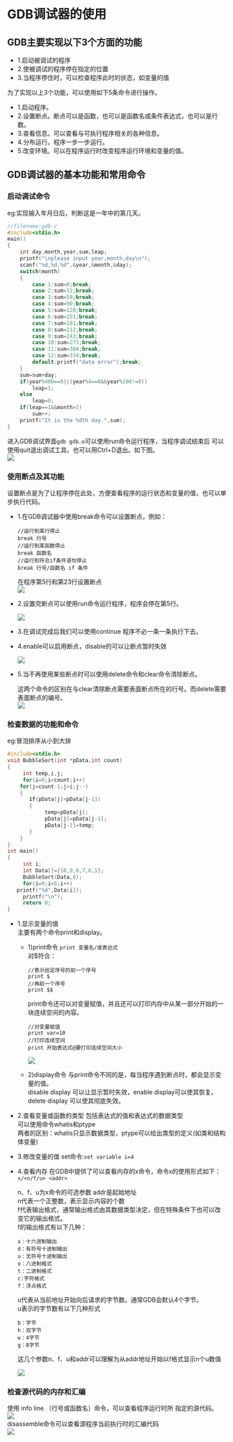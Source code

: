 # GDB调试器的使用

## GDB主要实现以下3个方面的功能<br>
- 1.启动被调试的程序
- 2.使被调试的程序停在指定的位置
- 3.当程序停住时，可以检查程序此时的状态，如变量的值

为了实现以上3个功能，可以使用如下5条命令进行操作。<br>
- 1.启动程序。
- 2.设置断点。断点可以是函数，也可以是函数名或条件表达式，也可以是行数。
- 3.查看信息。可以查看与可执行程序相关的各种信息。
- 4.分布运行。程序一步一步运行。
- 5.改变环境。可以在程序运行时改变程序运行环境和变量的值。

## GDB调试器的基本功能和常用命令


### 启动调试命令
eg:实现输入年月日后，判断这是一年中的第几天。<br>

```C
//filename:gdb.c
#include<stdio.h>
main()
{
	int day,month,year,sum,leap;
	printf("\nplease input year,month,day\n");
	scanf("%d,%d,%d",&year,&month,&day);
	switch(month)
	{
		case 1:sum=0;break;
		case 2:sum=31;break;
		case 3:sum=59;break;
		case 4:sum=90;break;
		case 5:sum=120;break;
		case 6:sum=151;break;
		case 7:sum=181;break;
		case 8:sum=212;break;
		case 9:sum=243;break;
		case 10:sum=273;break;
		case 11:sum=304;break;
		case 12:sum=334;break;
		default:printf("data error");break;
	}
	sum=sum+day;
	if(year%400==0||(year%4==0&&year%100!=0))
		leap=1;
	else
		leap=0;
	if(leap==1&&month>2)
		sum++;
	printf("It is the %dth day.",sum);
}
```

进入GDB调试界面``gdb gdb.o``可以使用run命令运行程序，当程序调试结束后
可以使用quit退出调试工具。也可以用Ctrl+D退出。如下图。<br>
![](img/1.1.png)<br>

### 使用断点及其功能

设置断点是为了让程序停在此处，方便查看程序的运行状态和变量的值，也可以单步执行代码。<br>
- 1.在GDB调试器中使用break命令可以设置断点，例如：

    ```
    //运行到某行停止
    break 行号
    //运行到某函数停止
    break 函数名
    //运行到符合if条件语句停止
    break 行号/函数名 if 条件
    ```

    在程序第5行和第23行设置断点<br>
    ![](img/1.2.png)<br>

- 2.设置完断点可以使用run命令运行程序，程序会停在第5行。


    ![](img/1.3.png)<br>

- 3.在调试完成后我们可以使用continue
    程序不必一条一条执行下去。
- 4.enable可以启用断点，disable的可以让断点暂时失效

    ![](img/1.4.png)<br>

- 5.当不再使用某些断点时可以使用delete命令和clear命令清除断点。

    这两个命令的区别在与clear清除断点需要表面断点所在的行号。而delete需要表面断点的编号。<br>
    ![](img/1.5.png)<br>


### 检查数据的功能和命令


eg:冒泡排序从小到大排<br>

```C
#include<stdio.h>
void BubbleSort(int *pData,int count)
{
	 int temp,i,j;
	 for(i=0;i<count;i++)
    for(j=count-1;j>i;j--)
    {
	   if(pData[j]<pData[j-1])
	   {
		    temp=pData[j];
		    pData[j]=pData[j-1];
		    pData[j-1]=temp;
	   }
    }
}
int main()
{
	 int i;
	 int Data[]={10,9,8,7,6,5};
	 BubbleSort(Data,6);
	 for(i=0;i<6;i++)
   printf("%d",Data[i]);
	 printf("\n");
	 return 0;
}
```
- 1.显示变量的值<br>
主要有两个命令print和display。<br>
  - 1)print命令
    ``print 变量名/或表达式``<br>
    对$符合：<br>
    ```
    //表示给定序号的前一个序号
    print $
    //再前一个序号
    print $$
    ```

    print命令还可以对变量赋值，并且还可以打印内存中从某一部分开始的一块连续空间的内容。<br>
    ```
    //对变量赋值
    print var=10
    //打印连续空间
    print 开始表达式@要打印连续空间大小
    ```
    ![](img/1.6.png)<br>
  - 2)display命令
    与print命令不同的是，每当程序遇到断点时，都会显示变量的值。<br>
    disable display 可以让显示暂时失效，enable display可以使其恢复。<br>
    delete display 可以使其彻底失效。<br>

- 2.查看变量或函数的类型
  包括表达式的值和表达式的数据类型<br>
  可以使用命令whatis和ptype<br>
  两者的区别：whatis只显示数据类型，ptype可以给出类型的定义(如类和结构体变量)<br>

- 3.修改变量的值
  set命令:``set variable i=4``

- 4.查看内存
  在GDB中提供了可以查看内存的x命令，命令x的使用形式如下：<br>
  ``x/<n/f/u> <addr>``<br>

  n、f、u为x命令的可选参数 addr是起始地址<br>
  n代表一个正整数，表示显示内容的个数<br>
  f代表输出格式，通常输出格式由其数据类型决定，但在特殊条件下也可以改变它的输出格式。<br>
  f的输出格式有以下几种：<br>
  ```
  x：十六进制输出
  d：有符号十进制输出
  u：无符号十进制输出
  o：八进制格式
  t：二进制格式
  c:字符格式
  f：浮点格式
  ```

  u代表从当前地址开始向后请求的字节数。通常GDB会默认4个字节。<br>
  u表示的字节数有以下几种形式<br>
  ```
  b：字节
  h：双字节
  w：4字节
  g：8字节
  ```

  这几个参数n、f、u和addr可以理解为从addr地址开始以f格式显示n个u数值

  ![](img/1.7.png)<br>

### 检查源代码的内存和汇编

使用 info line （行号或函数名）命令，可以查看程序运行时所
指定的源代码。<br>
![](img/1.8.png)<br>
disassemble命令可以查看源程序当前执行时的汇编代码<br>
![](img/1.9.png)<br>
